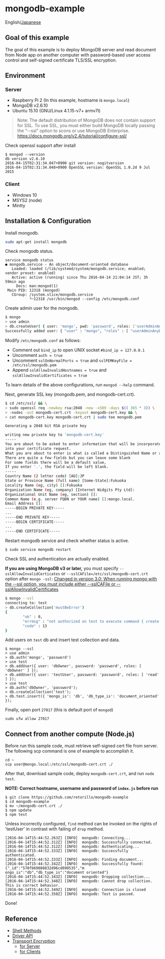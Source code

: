 # mongodb-example

English/[Japanese](./README-ja.md)

## Goal of this example

The goal of this example is to deploy MongoDB server and read document from Node
app on another computer with password-based user access control and self-signed
certificate TLS/SSL encryption.

## Environment

### Server

- Raspberry Pi 2 (In this example, hostname is `mongo.local`)
- MongoDB v2.6.10
- Ubuntu 15.10 (GNU/Linux 4.1.15-v7+ armv7l)

> Note: The default distribution of MongoDB does not contain support for SSL. To
> use SSL, you must either build MongoDB locally passing the “--ssl” option to
> scons or use MongoDB Enterprise.
> https://docs.mongodb.org/v2.4/tutorial/configure-ssl/

Check openssl support after install

```
$ mongod --version
db version v2.6.10
2016-04-15T02:31:34.047+0900 git version: nogitversion
2016-04-15T02:31:34.048+0900 OpenSSL version: OpenSSL 1.0.2d 9 Jul 2015
```

### Client

- Windows 10
- MSYS2 (node)
- Mintty

## Installation & Configuration

Install mongodb.

```bash
sudo apt-get install mongodb
```

Check mongodb status.

```
service mongodb status
● mongodb.service - An object/document-oriented database
   Loaded: loaded (/lib/systemd/system/mongodb.service; enabled; vendor preset: enabled)
   Active: active (running) since Thu 2016-04-14 21:04:14 JST; 3h 59min ago
     Docs: man:mongod(1)
 Main PID: 12318 (mongod)
   CGroup: /system.slice/mongodb.service
           └─12318 /usr/bin/mongod --config /etc/mongodb.conf
```

Create admin user for the mongodb.

```bash
$ mongo
> use admin
> db.createUser( { user: 'mongo', pwd: 'password', roles: ['userAdminAnyDatabase'] })
Successfully added user: { "user" : "mongo", "roles" : [ "userAdminAnyDatabase" ] }
```

Modify `/etc/mongodb.conf` as follows:

- Comment out `bind_ip` to open UNIX socket `#bind_ip = 127.0.0.1`
- Uncomment `auth = true` 
- Uncomment `sslOnNormalPorts = true` and `sslPEMKeyFile = /etc/ssl/mongodb.pem`
- Append `sslAllowInvalidHostnames = true` and `sslAllowInvalidCertificates = true`

To learn details of the above configurations, run `mongod --help` command. 

Next, generate SSL key (mongodb.pem, and mongodb-cert.crt).

```bash
$ cd /etc/ssl/ && \
> sudo openssl req -newkey rsa:2048 -new -x509 -days $(( 365 * 3)) \
> -nodes -out mongodb-cert.crt -keyout mongodb-cert.key && \
> cat mongodb-cert.key mongodb-cert.crt | sudo tee mongodb.pem

Generating a 2048 bit RSA private key

writing new private key to 'mongodb-cert.key'
-----
You are about to be asked to enter information that will be incorporated
into your certificate request.
What you are about to enter is what is called a Distinguished Name or a DN.
There are quite a few fields but you can leave some blank
For some fields there will be a default value,
If you enter '.', the field will be left blank.
-----
Country Name (2 letter code) [AU]:JP
State or Province Name (full name) [Some-State]:Fukuoka
Locality Name (eg, city) []:Fukuoka
Organization Name (eg, company) [Internet Widgits Pty Ltd]:
Organizational Unit Name (eg, section) []:
Common Name (e.g. server FQDN or YOUR name) []:mongo.local.
Email Address []:
-----BEGIN PRIVATE KEY-----
...
-----END PRIVATE KEY-----
-----BEGIN CERTIFICATE-----
...
-----END CERTIFICATE-----
```

Restart mongodb service and check whether status is active.

```bash
$ sudo service mongodb restart
```

Check SSL and authentication are actually enabled.

**If you are using MongoDB v3 or later,** you must specify `--sslAllowInvalidCerticates`
or `--sslCAFile=/etc/ssl/mongodb-cert.crt` option after `mongo -ssl`: 
[Changed in version 3.0: When running mongo with the --ssl option, you must include either --sslCAFile or --sslAllowInvalidCertificates](https://docs.mongodb.org/master/tutorial/configure-ssl-clients/#mongo-shell-ssl-configuration)

```bash
$ mongo --ssl
connecting to: test
> db.createCollection('mustBeError')
{
        "ok" : 0,
        "errmsg" : "not authorized on test to execute command { create: \"mustBeError\" }",
        "code" : 13
}
```

Add users on `test` db and insert test collection and data.

```
$ mongo --ssl
> use admin
> db.auth('mongo', 'password')
> use test
> db.addUser({ user: 'dbOwner', password: 'password', roles: [ 'dbOwner' ] });
> db.addUser({ user: 'testUser', password: 'password', roles: [ 'read' ] });
> use test
> db.auth('dbOwner', 'password');
> db.createCollection('test');
> db.test.insert({ 'mongo_is': 'db', 'db_type_is': 'document_oriented' });
```

Finally, open port `27017` (this is default port of `mongod`)

```
sudo ufw allow 27017
```

## Connect from another compute (Node.js)

Before run this sample code, must retrieve self-signed cert file from server.
The following scp command is one of example to accomplish it.

```
cd ~
scp user@mongo.local:/etc/ssl/mongodb-cert.crt ./
```

After that, download sample code, deploy `mongodb-cert.crt`, and run `node test`.

**NOTE: Correct hostname, username and password of `index.js` before run**

```
$ git clone https://github.com/retorillo/mongodb-example
$ cd mongodb-example
$ mv ~/mongodb-cert.crt ./
$ npm update
$ npm test
```

Unless incorrectly configured, `find` method can be invoked on the rights of
'testUser' in contrast with failing of `drop` method.

```
[2016-04-14T15:44:52.263Z] [INFO]  mongodb: Connecting...
[2016-04-14T15:44:52.312Z] [INFO]  mongodb: Successfully connected.
[2016-04-14T15:44:52.312Z] [INFO]  mongodb: Authenticating...
[2016-04-14T15:44:52.333Z] [INFO]  mongodb: Successfully authenticated.
[2016-04-14T15:44:52.333Z] [INFO]  mongodb: Finding document...
[2016-04-14T15:44:52.342Z] [INFO]  mongodb: Successfully found: {"_id":"570fb69088832d96cd690535","m
ongo_is":"db","db_type_is":"document oriented"}
[2016-04-14T15:44:52.343Z] [INFO]  mongodb: Dropping collection...
[2016-04-14T15:44:52.348Z] [INFO]  mongodb: Cannot drop collection. This is correct behavior.
[2016-04-14T15:44:52.349Z] [INFO]  mongodb: Connection is closed
[2016-04-14T15:44:52.350Z] [INFO]  mongodb: Test is passed.
```

Done!

## Reference

- [Shell Methods](https://docs.mongodb.org/manual/reference/method/)
- [Driver API](https://mongodb.github.io/node-mongodb-native/api-generated/)
- [Transport Encryption](https://docs.mongodb.org/master/core/security-transport-encryption/)
  - [for Server](https://docs.mongodb.org/master/tutorial/configure-ssl/)
  - [for Clients](https://docs.mongodb.org/master/tutorial/configure-ssl-clients/)

